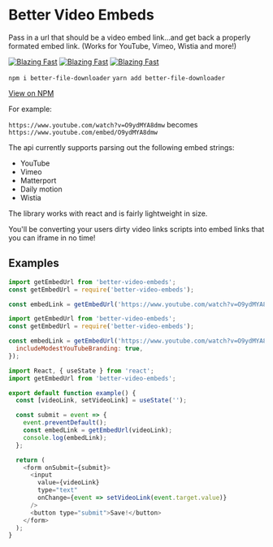 # Better Video Embeds

Pass in a url that should be a video embed link...and get back a properly formated embed link. (Works for YouTube, Vimeo, Wistia and more!)

[![Blazing Fast](https://badgen.now.sh/badge/speed/blazing%20%F0%9F%94%A5/green)](https://www.npmjs.com/package/better-file-downloads) [![Blazing Fast](https://badgen.now.sh/badge/speed/blazing%20%F0%9F%94%A5/green)](https://www.npmjs.com/package/better-file-downloads) [![Blazing Fast](https://badgen.now.sh/badge/speed/blazing%20%F0%9F%94%A5/green)](https://www.npmjs.com/package/better-file-downloads)

`npm i better-file-downloader`
`yarn add better-file-downloader`

[View on NPM](https://www.npmjs.com/package/better-video-embeds)

For example:

`https://www.youtube.com/watch?v=O9ydMYA8dmw` becomes `https://www.youtube.com/embed/O9ydMYA8dmw`

The api currently supports parsing out the following embed strings:

- YouTube
- Vimeo
- Matterport
- Daily motion
- Wistia

The library works with react and is fairly lightweight in size.

You'll be converting your users dirty video links scripts into embed links that you can iframe in no time!

## Examples

```js
import getEmbedUrl from 'better-video-embeds';
const getEmbedUrl = require('better-video-embeds');

const embedLink = getEmbedUrl('https://www.youtube.com/watch?v=O9ydMYA8dmw');
```

```js
import getEmbedUrl from 'better-video-embeds';
const getEmbedUrl = require('better-video-embeds');

const embedLink = getEmbedUrl('https://www.youtube.com/watch?v=O9ydMYA8dmw', {
  includeModestYouTubeBranding: true,
});
```

```js
import React, { useState } from 'react';
import getEmbedUrl from 'better-video-embeds';

export default function example() {
  const [videoLink, setVideoLink] = useState('');

  const submit = event => {
    event.preventDefault();
    const embedLink = getEmbedUrl(videoLink);
    console.log(embedLink);
  };

  return (
    <form onSubmit={submit}>
      <input
        value={videoLink}
        type="text"
        onChange={event => setVideoLink(event.target.value)}
      />
      <button type="submit">Save!</button>
    </form>
  );
}
```
